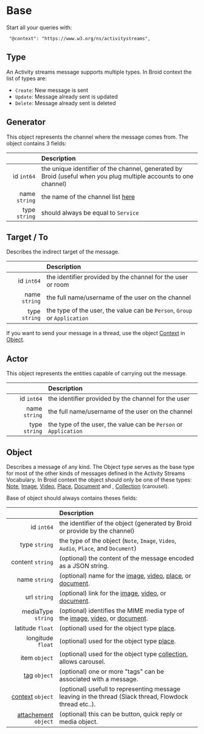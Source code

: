 # Base

Start all your queries with:
```
 "@context": "https://www.w3.org/ns/activitystreams",
 ```

## Type

An Activity streams message supports multiple types. In Broid context the list of types are:

- `Create`: New message is sent
- `Update`: Message already sent is updated
- `Delete`: Message already sent is deleted

## Generator

This object represents the channel where the message comes from. The object contains 3 fields:

|                 | Description                                                                                                      |
|----------------:|:-----------------------------------------------------------------------------------------------------------------|
|    id ``int64`` | the unique identifier of the channel, generated by Broid (useful when you plug multiple accounts to one channel) |
| name ``string`` | the name of the channel list [here](/integrations/integrations-list)                                  |
| type ``string`` | should always be equal to `Service`                                                   |

## Target / To

Describes the indirect target of the message.

|                 | Description                                                               |
|----------------:|:--------------------------------------------------------------------------|
|    id ``int64`` | the identifier provided by the channel for the user or room               |
| name ``string`` | the full name/username of the user on the channel                         |
| type ``string`` | the type of the user, the value can be `Person`, `Group` or `Application` |

If you want to send your message in a thread, use the object [Context](/activitystreams/object/fields/context/) in [Object](/activitystreams/base/#object).

## Actor

This object represents the entities capable of carrying out the message.

|                 | Description                                                      |
|----------------:|:-----------------------------------------------------------------|
|    id ``int64`` | the identifier provided by the channel for the user              |
| name ``string`` | the full name/username of the user on the channel                |
| type ``string`` | the type of the user, the value can be `Person` or `Application` |

## Object

Describes a message of any kind. The Object type serves as the base type for most of the other kinds of messages defined in the Activity Streams Vocabulary.
In Broid context the object should only be one of these types: [Note](/activitystreams/object/note/), [Image](/activitystreams/object/image/), [Video](/activitystreams/object/video/), [Place](/activitystreams/object/place/), [Document](/activitystreams/object/document/) and , [Collection](/activitystreams/object/collection/) (carousel).

Base of object should always contains theses fields:

|                 | Description                                                                         |
|----------------:|:------------------------------------------------------------------------------------|
|    id ``int64`` | the identifier of the object (generated by Broid or provide by the channel)         |
| type ``string`` | the type of the object (`Note`, `Image`, `Video`, `Audio`, `Place`, and `Document`) |
| content ``string`` | (optional) the content of the message encoded as a JSON string. |
|      name ``string`` | (optional) name for the [image](/activitystreams/object/image/), [video](/activitystreams/object/video/), [place](/activitystreams/object/place/), or [document](/activitystreams/object/document/).|
|       url ``string`` | (optional) link for the [image](/activitystreams/object/image/), [video](/activitystreams/object/video/), or [document](/activitystreams/object/document/). |
| mediaType ``string`` | (optional) identifies the MIME media type of the [image](/activitystreams/object/image/), [video](/activitystreams/object/video/), or [document](/activitystreams/object/document/).      |
|  latitude ``float`` | (optional) used for the object type [place](/activitystreams/object/place/). |
| longitude ``float`` | (optional) used for the object type [place](/activitystreams/object/place/).    |
| item ``object`` | (optional) used for the object type [collection](/activitystreams/object/collection/), allows carousel.|
| [tag](/activitystreams/object/fields/tag/) ``object`` | (optional) one or more "tags" can be associated with a message.|
| [context](/activitystreams/object/fields/context/) ``object`` |  (optional) usefull to representing message leaving in the thread (Slack thread, Flowdock thread etc..).|
| [attachement](/activitystreams/object/fields/attachement/) ``object`` | (optional) this can be button, quick reply or media object.|
